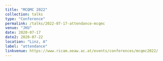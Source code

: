 ```yaml
---
title: "MCQMC 2022"
collection: talks
type: "Conference"
permalink: /talks/2022-07-17-attendance-mcqmc
venue: "JKU"
date: 2020-07-17
date2: 2020-07-22
location: "Linz, A"
label: "attendance"
linkvenue: https://www.ricam.oeaw.ac.at/events/conferences/mcqmc2022/
---
```

